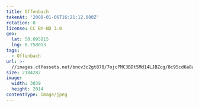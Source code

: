 ```yaml
---
title: Offenbach
takenAt: '2008-01-06T16:21:12.000Z'
rotation: 0
license: CC BY-ND 3.0
geo:
  lat: 50.095015
  lng: 8.758013
tags:
  - Offenbach
url: >-
  //images.ctfassets.net/bncv3c2gt878/7ojcPMC3BDt5Md14LJBZcg/8c95cd6a8ad80efdb8d3a7bf124622db/offenbach_4545507418_o
size: 2184282
image:
  width: 3039
  height: 2014
contentType: image/jpeg
---
```



